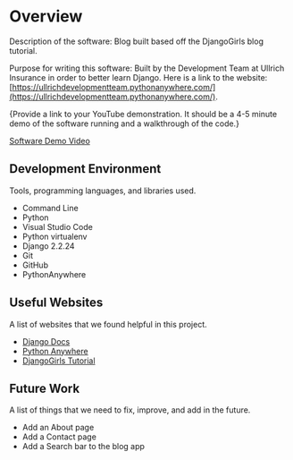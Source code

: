 # Overview

Description of the software:
Blog built based off the DjangoGirls blog tutorial.

Purpose for writing this software:
Built by the Development Team at Ullrich Insurance in order to better learn Django. Here is a link to the website: [https://ullrichdevelopmentteam.pythonanywhere.com/](https://ullrichdevelopmentteam.pythonanywhere.com/).

{Provide a link to your YouTube demonstration.  It should be a 4-5 minute demo of the software running and a walkthrough of the code.}

[Software Demo Video](https://youtu.be/6e2uS1uzrIA)

## Development Environment

Tools, programming languages, and libraries used.

* Command Line
* Python
* Visual Studio Code
* Python virtualenv
* Django 2.2.24
* Git
* GitHub
* PythonAnywhere

## Useful Websites

A list of websites that we found helpful in this project.

* [Django Docs](https://docs.djangoproject.com/en/3.2/)
* [Python Anywhere](https://www.pythonanywhere.com/)
* [DjangoGirls Tutorial](https://tutorial.djangogirls.org/en/)

## Future Work

A list of things that we need to fix, improve, and add in the future.

* Add an About page
* Add a Contact page
* Add a Search bar to the blog app